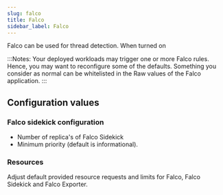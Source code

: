 ```yaml
---
slug: falco
title: Falco
sidebar_label: Falco
---
```


Falco can be used for thread detection. When turned on

:::Notes:
Your deployed workloads may trigger one or more Falco rules. Hence, you may want to reconfigure some of the defaults. Something you consider as normal can be whitelisted in the Raw values of the Falco application.
:::

## Configuration values
### Falco sidekick configuration

- Number of replica's of Falco Sidekick
- Minimum priority (default is informational).

### Resources

Adjust default provided resource requests and limits for Falco, Falco Sidekick and Falco Exporter.

